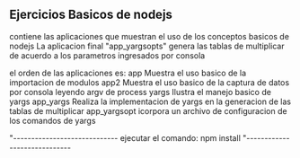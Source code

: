 

## Ejercicios Basicos de nodejs

contiene las aplicaciones que muestran el uso de los conceptos basicos de nodejs
La aplicacion final "app_yargsopts" genera las tablas de multiplicar de acuerdo a los
parametros ingresados por consola

el orden de las aplicaciones es:
app             Muestra el uso basico de la importacion de modulos
app2            Muestra el uso basico de la captura de datos por consola leyendo argv de process
yargs           Ilustra el manejo basico de yargs
app_yargs       Realiza la implementacion de yargs en la generacion de las tablas de multiplicar
app_yargsopt    icorpora un archivo de configuracion de los comandos de yargs

"-----------------------------
ejecutar el comando:
npm install
"-----------------------------
